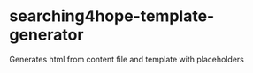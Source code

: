 # searching4hope-template-generator
Generates html from content file and template with placeholders
